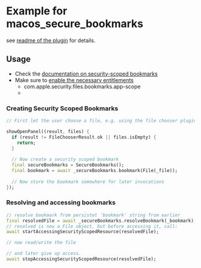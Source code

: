 # Example for macos_secure_bookmarks

see [readme of the plugin](../README.md) for details.


## Usage

* Check the [documentation on security-scoped bookmarks](https://developer.apple.com/library/archive/documentation/Security/Conceptual/AppSandboxDesignGuide/AppSandboxInDepth/AppSandboxInDepth.html#//apple_ref/doc/uid/TP40011183-CH3-SW16)
* Make sure to [enable the necessary entitlements](https://developer.apple.com/library/archive/documentation/Miscellaneous/Reference/EntitlementKeyReference/Chapters/EnablingAppSandbox.html#//apple_ref/doc/uid/TP40011195-CH4-SW18)
    * com.apple.security.files.bookmarks.app-scope
    * 

### Creating Security Scoped Bookmarks

```dart
// First let the user choose a file, e.g. using the file chooser plugin.

showOpenPanel((result, files) {
  if (result != FileChooserResult.ok || files.isEmpty) {
    return;
  }
  
  // Now create a security scoped bookmark
  final secureBookmarks = SecureBookmarks();
  final bookmark = await _secureBookmarks.bookmark(File(_file));
  
  // Now store the bookmark somewhere for later invocations
});
```

### Resolving and accessing bookmarks

```dart
// resolve bookmark from persistet 'bookmark' string from earlier
final resolvedFile = await _secureBookmarks.resolveBookmark(_bookmark);
// resolved is now a File object, but before accessing it, call:
await startAccessingSecurityScopedResource(resolvedFile);

// now read/write the file

// and later give up access.
await stopAccessingSecurityScopedResource(resolvedFile);


```

